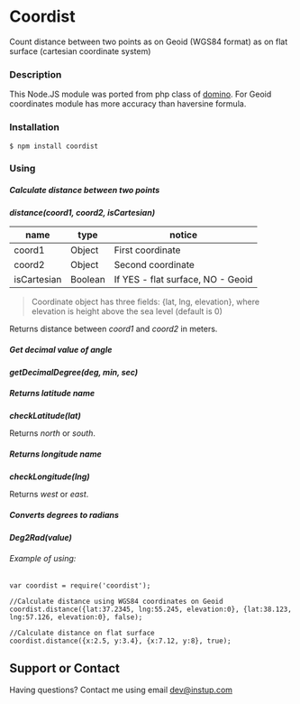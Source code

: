 # Coordist
Count distance between two points as on Geoid (WGS84 format) as on flat surface (cartesian coordinate system)

### Description
This Node.JS module was ported from php class of [domino](http://phpclub.ru/talk/threads/%D1%80%D0%B0%D1%81%D1%81%D1%82%D0%BE%D1%8F%D0%BD%D0%B8%D0%B5-%D0%BC%D0%B5%D0%B6%D0%B4%D1%83-%D0%B4%D0%B2%D1%83%D0%BC%D1%8F-%D1%82%D0%BE%D1%87%D0%BA%D0%B0%D0%BC%D0%B8-%D0%B7%D0%B5%D0%BC%D0%BB%D0%B8-%D0%B2-gps-%D0%BA%D0%BE%D0%BE%D1%80%D0%B4%D0%B8%D0%BD%D0%B0%D1%82%D0%B0%D1%85-%D1%81%D1%82%D0%B0%D0%BD%D0%B4%D0%B0%D1%80%D1%82%D0%B0-wgs84.54170/). For Geoid coordinates module has more accuracy than haversine formula.

### Installation
```
$ npm install coordist
```

### Using

##### Calculate distance between two points
**_distance(coord1, coord2, isCartesian)_**

|name|type|notice|
|----|------|------|
|coord1|Object|First coordinate|
|coord2|Object|Second coordinate|
|isCartesian|Boolean|If YES - flat surface, NO - Geoid|

> Coordinate object has three fields:
> {lat, lng, elevation}, where elevation is height above the sea level (default is 0)

Returns distance between *coord1* and *coord2* in meters.

##### Get decimal value of angle
**_getDecimalDegree(deg, min, sec)_**

##### Returns latitude name
**_checkLatitude(lat)_**

Returns *north* or *south*.

##### Returns longitude name
**_checkLongitude(lng)_**

Returns *west* or *east*.

##### Converts degrees to radians
**_Deg2Rad(value)_**

###### Example of using:

```
var coordist = require('coordist');

//Calculate distance using WGS84 coordinates on Geoid
coordist.distance({lat:37.2345, lng:55.245, elevation:0}, {lat:38.123, lng:57.126, elevation:0}, false);

//Calculate distance on flat surface
coordist.distance({x:2.5, y:3.4}, {x:7.12, y:8}, true);
```

## Support or Contact
Having questions? Contact me using email dev@instup.com
